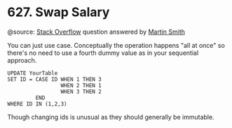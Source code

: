 # 627. Swap Salary

@source: [Stack Overflow](https://stackoverflow.com/questions/37058381/swap-values-in-a-column-in-sql-server-table) question answered by [Martin Smith](https://stackoverflow.com/users/73226/martin-smith)


You can just use case. Conceptually the operation happens "all at once" so there's no need to use a fourth dummy value as in your sequential approach.

```
UPDATE YourTable
SET ID = CASE ID WHEN 1 THEN 3
                 WHEN 2 THEN 1
                 WHEN 3 THEN 2
         END
WHERE ID IN (1,2,3)
```

Though changing ids is unusual as they should generally be immutable.